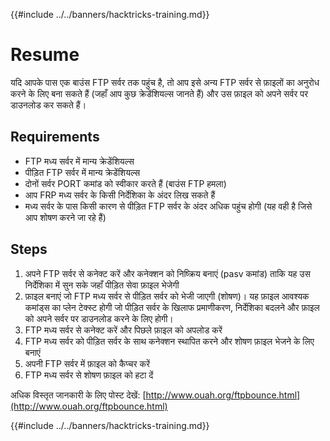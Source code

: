 {{#include ../../banners/hacktricks-training.md}}

# Resume

यदि आपके पास एक बाउंस FTP सर्वर तक पहुंच है, तो आप इसे अन्य FTP सर्वर से फ़ाइलों का अनुरोध करने के लिए बना सकते हैं \(जहाँ आप कुछ क्रेडेंशियल्स जानते हैं\) और उस फ़ाइल को अपने सर्वर पर डाउनलोड कर सकते हैं।

## Requirements

- FTP मध्य सर्वर में मान्य क्रेडेंशियल्स
- पीड़ित FTP सर्वर में मान्य क्रेडेंशियल्स
- दोनों सर्वर PORT कमांड को स्वीकार करते हैं \(बाउंस FTP हमला\)
- आप FRP मध्य सर्वर के किसी निर्देशिका के अंदर लिख सकते हैं
- मध्य सर्वर के पास किसी कारण से पीड़ित FTP सर्वर के अंदर अधिक पहुंच होगी \(यह वही है जिसे आप शोषण करने जा रहे हैं\)

## Steps

1. अपने FTP सर्वर से कनेक्ट करें और कनेक्शन को निष्क्रिय बनाएं \(pasv कमांड\) ताकि यह उस निर्देशिका में सुन सके जहाँ पीड़ित सेवा फ़ाइल भेजेगी
2. फ़ाइल बनाएं जो FTP मध्य सर्वर से पीड़ित सर्वर को भेजी जाएगी \(शोषण\)। यह फ़ाइल आवश्यक कमांड्स का प्लेन टेक्स्ट होगी जो पीड़ित सर्वर के खिलाफ प्रमाणीकरण, निर्देशिका बदलने और फ़ाइल को अपने सर्वर पर डाउनलोड करने के लिए होगी।
3. FTP मध्य सर्वर से कनेक्ट करें और पिछले फ़ाइल को अपलोड करें
4. FTP मध्य सर्वर को पीड़ित सर्वर के साथ कनेक्शन स्थापित करने और शोषण फ़ाइल भेजने के लिए बनाएं
5. अपनी FTP सर्वर में फ़ाइल को कैप्चर करें
6. FTP मध्य सर्वर से शोषण फ़ाइल को हटा दें

अधिक विस्तृत जानकारी के लिए पोस्ट देखें: [http://www.ouah.org/ftpbounce.html](http://www.ouah.org/ftpbounce.html)

{{#include ../../banners/hacktricks-training.md}}

